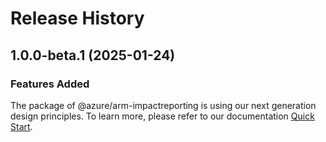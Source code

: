 # Release History
    
## 1.0.0-beta.1 (2025-01-24)

### Features Added

The package of @azure/arm-impactreporting is using our next generation design principles. To learn more, please refer to our documentation [Quick Start](https://aka.ms/azsdk/js/mgmt/quickstart).
